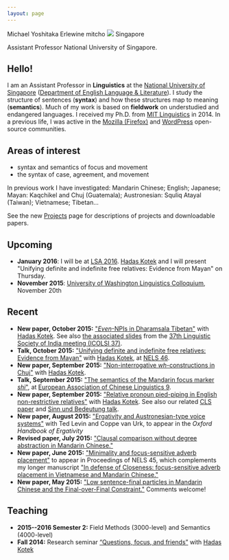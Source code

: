 ```yaml
---
layout: page
---
```

<div class="vcard">
<span class="fn">Michael Yoshitaka Erlewine</span>
<span class="nickname">mitcho</span>
<span class="photo image"><img src="/images/kyoto-270x150.jpg"/></span>
<span class="adr">
	<span class="country">Singapore</span>
</span>

<span class="title">Assistant Professor</span>
<span class="org">National University of Singapore</span>.
</div>

## Hello!

I am an Assistant Professor in **Linguistics** at the [National University of Singapore](http://nus.edu.sg) ([Department of English Language & Literature](http://fas.nus.edu.sg/ell/)). I study the structure of sentences (**syntax**) and how these structures map to meaning (**semantics**). Much of my work is based on **fieldwork** on understudied and endangered languages. I received my Ph.D. from [MIT Linguistics](http://web.mit.edu/linguistics/) in 2014. In a previous life, I was active in the [Mozilla (Firefox)](http://mozilla.org) and [WordPress](http://wordpress.org) open-source communities.

## Areas of interest

*   syntax and semantics of focus and movement
*   the syntax of case, agreement, and movement

In previous work I have investigated: Mandarin Chinese; English; Japanese; Mayan: Kaqchikel and Chuj (Guatemala); Austronesian: Squliq Atayal (Taiwan); Vietnamese; Tibetan...

See the new [Projects](/projects) page for descriptions of projects and downloadable papers.

## Upcoming

*	**January 2016**: I will be at [LSA 2016](http://www.linguisticsociety.org/node/5653/schedule). [Hadas Kotek](http://hkotek.com) and I will present "Unifying definite and indefinite free relatives: Evidence from Mayan" on Thursday.
*	**November 2015**: [University of Washington Linguistics Colloquium](https://linguistics.washington.edu/), November 20th

## Recent

*	**New paper, October 2015:** ["*Even*-NPIs in Dharamsala Tibetan"](/research/tibetan-npi.html) with [Hadas Kotek](http://hkotek.com). See also [the associated slides](/research/talk-tibetan-icolsi.html) from the [37th Linguistic Society of India meeting (ICOLSI 37)](http://www.lsi.org.in/lsi.img/ICOLSI-37.pdf).
*	**Talk, October 2015:** ["Unifying definite and indefinite free relatives: Evidence from Mayan"](/research/talk-chuj-nels.html) with [Hadas Kotek](http://hkotek.com), at [NELS 46](http://linguistics.concordia.ca/nels46/).
*	**New paper, September 2015:** ["Non-interrogative *wh*-constructions in Chuj"](/research/chuj-descriptive.html) with [Hadas Kotek](http://hkotek.com).
*	**Talk, September 2015:** ["The semantics of the Mandarin focus marker *shì*"](/research/talk-shi-eacl.html), at [European Association of Chinese Linguistics 9](http://www.ilg.uni-stuttgart.de/EACL9/).
*	**New paper, September 2015:** ["Relative pronoun pied-piping in English non-restrictive relatives"](/research/rppp.html) with [Hadas Kotek](http://hkotek.com). See also our related [CLS paper](/research/rppp-cls.html) and [Sinn und Bedeutung talk](/research/talk-rppp-sub.html).
*	**New paper, August 2015:** ["Ergativity and Austronesian-type voice systems"](/research/voice-oup.html) with Ted Levin and Coppe van Urk, to appear in the *Oxford Handbook of Ergativity*
*	**Revised paper, July 2015:** ["Clausal comparison without degree abstraction in Mandarin Chinese."](/research/bi.html)
*	**New paper, June 2015:** ["Minimality and focus-sensitive adverb placement"](/research/minimality-focus.html) to appear in Proceedings of NELS 45, which complements my longer manuscript ["In defense of Closeness: focus-sensitive adverb placement in Vietnamese and Mandarin Chinese."](/research/closeness.html)
*	**New paper, May 2015:** ["Low sentence-final particles in Mandarin Chinese and the Final-over-Final Constraint."](/research/sfp-fofc.html) Comments welcome!

## Teaching

*	**2015--2016 Semester 2:** Field Methods (3000-level) and Semantics (4000-level)
*   **Fall 2014:** Research seminar [&#8220;Questions, focus, and friends&#8221;](http://people.linguistics.mcgill.ca/~michael.erlewine/focus-wh/) with [Hadas Kotek](http://hkotek.com)

